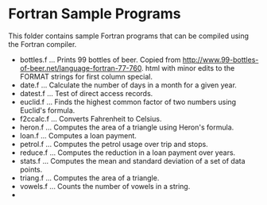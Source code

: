 # Fortran Sample Programs

This folder contains sample Fortran programs that can be compiled using
the Fortran compiler.

* bottles.f ... Prints 99 bottles of beer. Copied from http://www.99-bottles-of-beer.net/language-fortran-77-760.
  html with minor edits to the FORMAT strings for first column special.
* date.f    ... Calculate the number of days in a month for a given year.
* datest.f  ... Test of direct access records.
* euclid.f  ... Finds the highest common factor of two numbers using Euclid's formula.
* f2ccalc.f ... Converts Fahrenheit to Celsius.
* heron.f   ... Computes the area of a triangle using Heron's formula.
* loan.f    ... Computes a loan payment.
* petrol.f  ... Computes the petrol usage over trip and stops.
* reduce.f  ... Computes the reduction in a loan payment over years.
* stats.f   ... Computes the mean and standard deviation of a set of data points.
* triang.f  ... Computes the area of a triangle.
* vowels.f  ... Counts the number of vowels in a string.
*
